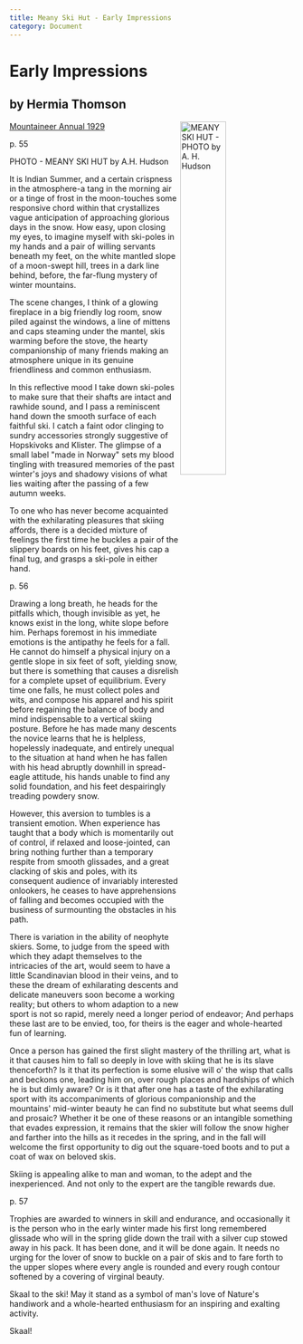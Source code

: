 ```yaml
---
title: Meany Ski Hut - Early Impressions
category: Document
---
```

# Early Impressions
## by Hermia Thomson

<img src="https://raw.githubusercontent.com/MeanyLodge/meanylodge.github.com/assets/img/1929-Meany-Ski-Hut.png" style="width: 40%;" alt="MEANY SKI HUT - PHOTO by A. H. Hudson" align="right">

[Mountaineer Annual 1929](https://www.mountaineers.org/about/history/the-mountaineer-annuals/indexes-annuals-maps/the-mountaineer-1929)

p. 55

PHOTO - MEANY SKI HUT by A.H. Hudson

It is Indian Summer, and a certain crispness in the atmosphere-a tang in the morning air or a tinge of frost in the moon-touches some responsive chord within that crystallizes vague anticipation of approaching glorious days in the snow. How easy, upon closing my eyes, to imagine myself with ski-poles in my hands and a pair of willing servants beneath my feet, on the white mantled slope of a moon-swept hill, trees in a dark line behind, before, the far-flung mystery of winter mountains.

The scene changes, I think of a glowing fireplace in a big friendly log room, snow piled against the windows, a line of mittens and caps steaming under the mantel, skis warming before the stove, the hearty companionship of many friends making an atmosphere unique in its genuine friendliness and common enthusiasm.

In this reflective mood I take down ski-poles to make sure that their shafts are intact and rawhide sound, and I pass a reminiscent hand down the smooth surface of each faithful ski. I catch a faint odor clinging to sundry accessories strongly suggestive of Hopskivoks and Klister. The glimpse of a small label "made in Norway" sets my blood tingling with treasured memories of the past winter's joys and shadowy visions of what lies waiting after the passing of a few autumn weeks.

To one who has never become acquainted with the exhilarating pleasures that skiing affords, there is a decided mixture of feelings the first time he buckles a pair of the slippery boards on his feet, gives his cap a final tug, and grasps a ski-pole in either hand.

p. 56

Drawing a long breath, he heads for the pitfalls which, though invisible as yet, he knows exist in the long, white slope before him. Perhaps foremost in his immediate emotions is the antipathy he feels for a fall. He cannot do himself a physical injury on a gentle slope in six feet of soft, yielding snow, but there is something that causes a disrelish for a complete upset of equilibrium. Every time one falls, he must collect poles and wits, and compose his apparel and his spirit before regaining the balance of body and mind indispensable to a vertical skiing posture. Before he has made many descents the novice learns that he is helpless, hopelessly inadequate, and entirely unequal to the situation at hand when he has fallen with his head abruptly downhill in spread-eagle attitude, his hands unable to find any solid foundation, and his feet despairingly treading powdery snow.

However, this aversion to tumbles is a transient emotion. When experience has taught that a body which is momentarily out of control, if relaxed and loose-jointed, can bring nothing further than a temporary respite from smooth glissades, and a great clacking of skis and poles, with its consequent audience of invariably interested onlookers, he ceases to have apprehensions of falling and becomes occupied with the business of surmounting the obstacles in his path.

There is variation in the ability of neophyte skiers. Some, to judge from the speed with which they adapt themselves to the intricacies of the art, would seem to have a little Scandinavian blood in their veins, and to these the dream of exhilarating descents and delicate maneuvers soon become a working reality; but others to whom adaption to a new sport is not so rapid, merely need a longer period of endeavor; And perhaps these last are to be envied, too, for theirs is the eager and whole-hearted fun of learning.

Once a person has gained the first slight mastery of the thrilling art, what is it that causes him to fall so deeply in love with skiing that he is its slave thenceforth? Is it that its perfection is some elusive will o' the wisp that calls and beckons one, leading him on, over rough places and hardships of which he is but dimly aware? Or is it that after one has a taste of the exhilarating sport with its accompaniments of glorious companionship and the mountains' mid-winter beauty he can find no substitute but what seems dull and prosaic? Whether it be one of these reasons or an intangible something that evades expression, it remains that the skier will follow the snow higher and farther into the hills as it recedes in the spring, and in the fall will welcome the first opportunity to dig out the square-toed boots and to put a coat of wax on beloved skis.

Skiing is appealing alike to man and woman, to the adept and the inexperienced. And not only to the expert are the tangible rewards due.

p. 57

Trophies are awarded to winners in skill and endurance, and occasionally it is the person who in the early winter made his first long remembered glissade who will in the spring glide down the trail with a silver cup stowed away in his pack. It has been done, and it will be done again. It needs no urging for the lover of snow to buckle on a pair of skis and to fare forth to the upper slopes where every angle is rounded and every rough contour softened by a covering of virginal beauty.

Skaal to the ski! May it stand as a symbol of man's love of Nature's handiwork and a whole-hearted enthusiasm for an inspiring and exalting activity.

Skaal!
